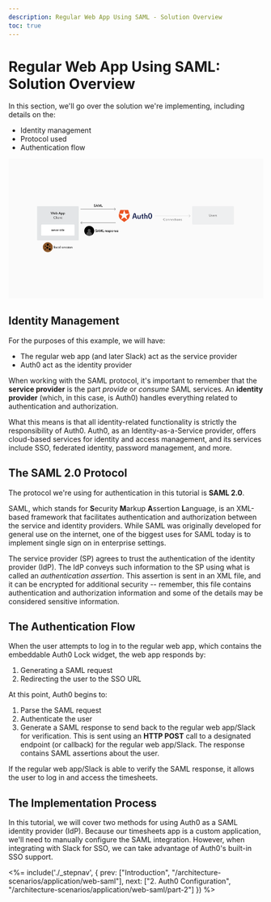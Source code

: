 ```yaml
---
description: Regular Web App Using SAML - Solution Overview
toc: true
---
```

# Regular Web App Using SAML: Solution Overview

In this section, we'll go over the solution we're implementing, including details on the:

* Identity management
* Protocol used
* Authentication flow

![](/media/articles/architecture-scenarios/web-saml.png)

## Identity Management

For the purposes of this example, we will have:

* The regular web app (and later Slack) act as the service provider
* Auth0 act as the identity provider

When working with the SAML protocol, it's important to remember that the **service provider** is the part *provide* or *consume* SAML services. An **identity provider** (which, in this case, is Auth0) handles everything related to authentication and authorization.

What this means is that all identity-related functionality is strictly the responsibility of Auth0. Auth0, as an Identity-as-a-Service provider, offers cloud-based services for identity and access management, and its services include SSO, federated identity, password management, and more.

## The SAML 2.0 Protocol

The protocol we're using for authentication in this tutorial is **SAML 2.0**.

SAML, which stands for **S**ecurity **M**arkup **A**ssertion **L**anguage, is an XML-based framework that facilitates authentication and authorization between the service and identity providers. While SAML was originally developed for general use on the internet, one of the biggest uses for SAML today is to implement single sign on in enterprise settings.

The service provider (SP) agrees to trust the authentication of the identity provider (IdP). The IdP conveys such information to the SP using what is called an *authentication assertion*. This assertion is sent in an XML file, and it can be encrypted for additional security -- remember, this file contains authentication and authorization information and some of the details may be considered sensitive information.

## The Authentication Flow

When the user attempts to log in to the regular web app, which contains the embeddable Auth0 Lock widget, the web app responds by:

1. Generating a SAML request
2. Redirecting the user to the SSO URL

At this point, Auth0 begins to:

1. Parse the SAML request
2. Authenticate the user
3. Generate a SAML response to send back to the regular web app/Slack for verification. This is sent using an **HTTP POST** call to a designated endpoint (or callback) for the regular web app/Slack. The response contains SAML assertions about the user.

If the regular web app/Slack is able to verify the SAML response, it allows the user to log in and access the timesheets.

## The Implementation Process

In this tutorial, we will cover two methods for using Auth0 as a SAML identity provider (IdP). Because our timesheets app is a custom application, we'll need to manually configure the SAML integration. However, when integrating with Slack for SSO, we can take advantage of Auth0's built-in SSO support.

<%= include('./_stepnav', {
 prev: ["Introduction", "/architecture-scenarios/application/web-saml"],
 next: ["2. Auth0 Configuration", "/architecture-scenarios/application/web-saml/part-2"]
}) %>